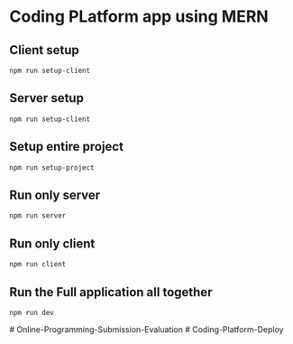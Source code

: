 # Coding PLatform app using MERN

## Client setup

```
npm run setup-client
```

## Server setup

```
npm run setup-client
```

## Setup entire project

```
npm run setup-project
```

## Run only server

```
npm run server
```

## Run only client

```
npm run client
```

## Run the Full application all together

```
npm run dev
```
#   O n l i n e - P r o g r a m m i n g - S u b m i s s i o n - E v a l u a t i o n  
 #   C o d i n g - P l a t f o r m - D e p l o y  
 